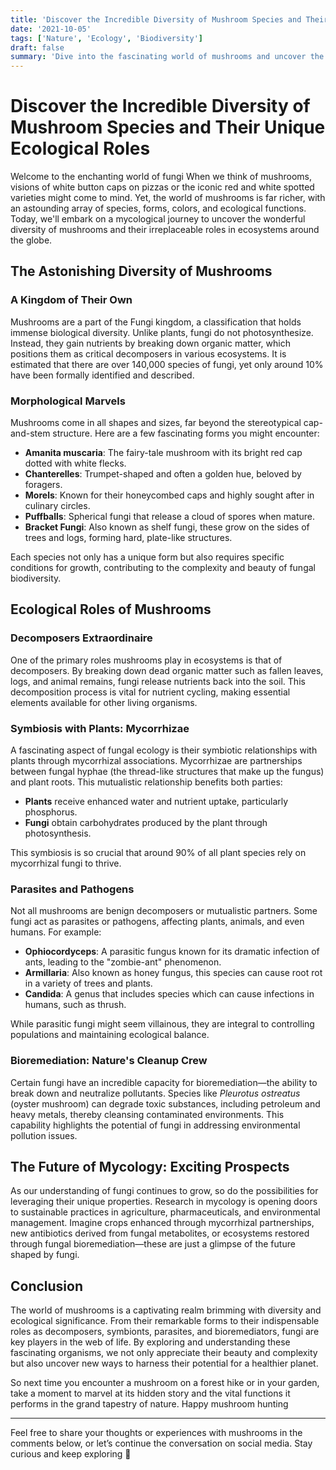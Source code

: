 ```yaml
---
title: 'Discover the Incredible Diversity of Mushroom Species and Their Unique Ecological Roles'
date: '2021-10-05'
tags: ['Nature', 'Ecology', 'Biodiversity']
draft: false
summary: 'Dive into the fascinating world of mushrooms and uncover the diverse species and crucial ecological roles these extraordinary organisms play.'
---
```


# Discover the Incredible Diversity of Mushroom Species and Their Unique Ecological Roles

Welcome to the enchanting world of fungi When we think of mushrooms, visions of white button caps on pizzas or the iconic red and white spotted varieties might come to mind. Yet, the world of mushrooms is far richer, with an astounding array of species, forms, colors, and ecological functions. Today, we'll embark on a mycological journey to uncover the wonderful diversity of mushrooms and their irreplaceable roles in ecosystems around the globe.

## The Astonishing Diversity of Mushrooms

### A Kingdom of Their Own

Mushrooms are a part of the Fungi kingdom, a classification that holds immense biological diversity. Unlike plants, fungi do not photosynthesize. Instead, they gain nutrients by breaking down organic matter, which positions them as critical decomposers in various ecosystems. It is estimated that there are over 140,000 species of fungi, yet only around 10% have been formally identified and described. 

### Morphological Marvels

Mushrooms come in all shapes and sizes, far beyond the stereotypical cap-and-stem structure. Here are a few fascinating forms you might encounter:

- **Amanita muscaria**: The fairy-tale mushroom with its bright red cap dotted with white flecks.
- **Chanterelles**: Trumpet-shaped and often a golden hue, beloved by foragers.
- **Morels**: Known for their honeycombed caps and highly sought after in culinary circles.
- **Puffballs**: Spherical fungi that release a cloud of spores when mature.
- **Bracket Fungi**: Also known as shelf fungi, these grow on the sides of trees and logs, forming hard, plate-like structures.

Each species not only has a unique form but also requires specific conditions for growth, contributing to the complexity and beauty of fungal biodiversity.

## Ecological Roles of Mushrooms

### Decomposers Extraordinaire

One of the primary roles mushrooms play in ecosystems is that of decomposers. By breaking down dead organic matter such as fallen leaves, logs, and animal remains, fungi release nutrients back into the soil. This decomposition process is vital for nutrient cycling, making essential elements available for other living organisms.

### Symbiosis with Plants: Mycorrhizae

A fascinating aspect of fungal ecology is their symbiotic relationships with plants through mycorrhizal associations. Mycorrhizae are partnerships between fungal hyphae (the thread-like structures that make up the fungus) and plant roots. This mutualistic relationship benefits both parties:
- **Plants** receive enhanced water and nutrient uptake, particularly phosphorus.
- **Fungi** obtain carbohydrates produced by the plant through photosynthesis.

This symbiosis is so crucial that around 90% of all plant species rely on mycorrhizal fungi to thrive.

### Parasites and Pathogens

Not all mushrooms are benign decomposers or mutualistic partners. Some fungi act as parasites or pathogens, affecting plants, animals, and even humans. For example:
- **Ophiocordyceps**: A parasitic fungus known for its dramatic infection of ants, leading to the "zombie-ant" phenomenon.
- **Armillaria**: Also known as honey fungus, this species can cause root rot in a variety of trees and plants.
- **Candida**: A genus that includes species which can cause infections in humans, such as thrush.

While parasitic fungi might seem villainous, they are integral to controlling populations and maintaining ecological balance.

### Bioremediation: Nature's Cleanup Crew

Certain fungi have an incredible capacity for bioremediation—the ability to break down and neutralize pollutants. Species like *Pleurotus ostreatus* (oyster mushroom) can degrade toxic substances, including petroleum and heavy metals, thereby cleansing contaminated environments. This capability highlights the potential of fungi in addressing environmental pollution issues.

## The Future of Mycology: Exciting Prospects

As our understanding of fungi continues to grow, so do the possibilities for leveraging their unique properties. Research in mycology is opening doors to sustainable practices in agriculture, pharmaceuticals, and environmental management. Imagine crops enhanced through mycorrhizal partnerships, new antibiotics derived from fungal metabolites, or ecosystems restored through fungal bioremediation—these are just a glimpse of the future shaped by fungi.

## Conclusion

The world of mushrooms is a captivating realm brimming with diversity and ecological significance. From their remarkable forms to their indispensable roles as decomposers, symbionts, parasites, and bioremediators, fungi are key players in the web of life. By exploring and understanding these fascinating organisms, we not only appreciate their beauty and complexity but also uncover new ways to harness their potential for a healthier planet.

So next time you encounter a mushroom on a forest hike or in your garden, take a moment to marvel at its hidden story and the vital functions it performs in the grand tapestry of nature. Happy mushroom hunting

---

Feel free to share your thoughts or experiences with mushrooms in the comments below, or let’s continue the conversation on social media. Stay curious and keep exploring 🍄